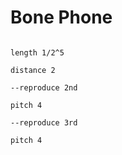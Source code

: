 # Bone Phone

```scenario oscilla

length 1/2^5

distance 2

--reproduce 2nd

pitch 4

--reproduce 3rd

pitch 4

```
